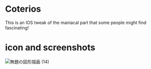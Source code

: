 # Coterios

This is an IOS tweak of the maniacal part that some people might find fascinating!

# icon and screenshots

![無題の図形描画 (14)](https://github.com/tomo1129ro/Coterios/assets/114466518/798962be-fc7d-4864-b08d-3e229d2d42cc)

